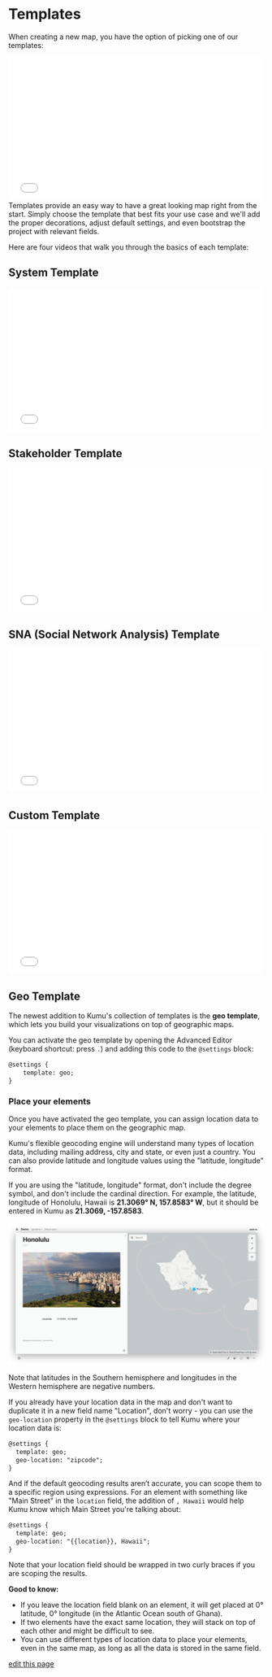 # Templates

When creating a new map, you have the option of picking one of our templates:

<iframe src="//player.vimeo.com/video/120666713" width="500" height="281" frameborder="0" webkitallowfullscreen mozallowfullscreen allowfullscreen></iframe>

<br />
Templates provide an easy way to have a great looking map right from the start. Simply choose the template that best fits your use case and we'll add the proper decorations, adjust default settings, and even bootstrap the project with relevant fields.

<br />

Here are four videos that walk you through the basics of each template:

## System Template
<iframe src="//player.vimeo.com/video/120851694" width="500" height="281" frameborder="0" webkitallowfullscreen mozallowfullscreen allowfullscreen></iframe>

## Stakeholder Template
<iframe src="//player.vimeo.com/video/120964653" width="500" height="281" frameborder="0" webkitallowfullscreen mozallowfullscreen allowfullscreen></iframe>

## SNA (Social Network Analysis) Template
<iframe src="//player.vimeo.com/video/120999753" width="500" height="281" frameborder="0" webkitallowfullscreen mozallowfullscreen allowfullscreen></iframe>

## Custom Template
<iframe src="//player.vimeo.com/video/120887205" width="500" height="281" frameborder="0" webkitallowfullscreen mozallowfullscreen allowfullscreen></iframe>

## Geo Template
The newest addition to Kumu's collection of templates is the **geo template**, which lets you build your visualizations on top of geographic maps.

You can activate the geo template by opening the Advanced Editor (keyboard shortcut: press `.`) and adding this code to the `@settings` block:

```
@settings {
    template: geo;
}
```

### Place your elements
Once you have activated the geo template, you can assign location data to your elements to place them on the geographic map.

 Kumu's flexible geocoding engine will understand many types of location data, including mailing address, city and state, or even just a country. You can also provide latitude and longitude values using the "latitude, longitude" format.

 If you are using the "latitude, longitude" format, don't include the degree symbol, and don't include the cardinal direction. For example, the latitude, longitude of Honolulu, Hawaii is **21.3069° N, 157.8583° W**, but it should be entered in Kumu as **21.3069, -157.8583**.

 ![Geo map showing latitude and longitude for Honolulu](/images/honolulu-geo.png)

Note that latitudes in the Southern hemisphere and longitudes in the Western hemisphere are negative numbers.

If you already have your location data in the map and don't want to duplicate it in a new field name "Location", don't worry - you can use the `geo-location` property in the `@settings` block to tell Kumu where your location data is:

```
@settings {
  template: geo;
  geo-location: "zipcode";
}
```

And if the default geocoding results aren’t accurate, you can scope them to a specific region using expressions. For an element with something like "Main Street" in the `location` field, the addition of `, Hawaii` would help Kumu know which Main Street you're talking about:

```
@settings {
  template: geo;
  geo-location: "{{location}}, Hawaii";
}
```

Note that your location field should be wrapped in two curly braces if you are scoping the results.

**Good to know:**
- If you leave the location field blank on an element, it will get placed at 0° latitude, 0° longitude (in the Atlantic Ocean south of Ghana).
- If two elements have the exact same location, they will stack on top of each other and might be difficult to see.
- You can use different types of location data to place your elements, even in the same map, as long as all the data is stored in the same field.


<span class="edit-link"><a href="https://github.com/kumu/docs/blob/master/guides/templates.md" target="_blank"><i class="fa fa-github"></i> edit this page</a></span>
